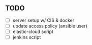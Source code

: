 



## TODO
- [ ] server setup w/ CIS & docker
- [ ] update access policy (ansible user)
- [ ] elastic-cloud script
- [ ] jenkins script